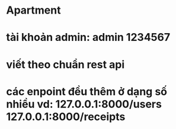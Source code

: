 # Apartment

# tài khoản admin: admin 1234567
# viết theo chuẩn rest api
# các enpoint đều thêm ở dạng số nhiều vd: 127.0.0.1:8000/users  127.0.0.1:8000/receipts